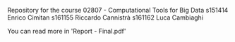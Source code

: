 Repository for the course 02807 - Computational Tools for Big Data
s151414	Enrico Cimitan
s161155	Riccardo Cannistrà
s161162	Luca Cambiaghi

You can read more in 'Report - Final.pdf'
